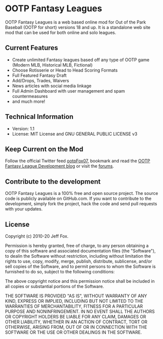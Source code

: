 # OOTP Fantasy Leagues

OOTP Fantasy Leagues is a web based online mod for Out of the Park Baseball (OOTP for short) versions 18 and up. It is a standalone web site mod that can be used for both online and solo leagues.

## Current Features

- Create unlimited Fantasy leagues based off any type of OOTP game (Modern MLB, Historical MLB, Fictional)
- Choose Rotisserie or Head to Head Scoring Formats
- Full Featured Fantasy Draft
- Add/Drops, Trades, Waivers
- News articles with social media linkage
- Full Admin Dashboard with user management and spam countermeasures
- and much more!

## Technical Information

- Version: 1.1
- License: MIT License and GNU GENERAL PUBLIC LICENSE v3

## Keep Current on the Mod

Follow the official Twitter feed [ootpFox07](http://twitter.com/#!/ootpFox07), bookmark and read the [OOTP Fantasy League Development blog](http://www.jfox015.com/category/ootp_fantasy/) or visit the [forums](http://www.ootpdevelopments.com/board/ootp-mods/202180-ootp-fantasy-league-official-thread.html).

## Contribute to the development

OOTP Fantasy Leagues is a 100% free and open source project. The source code is publicly available on GitHub.com. If you want to contribute to the development, simply fork the project, hack the code and send pull requests with your updates.

## License

Copyright (c) 2010-20 Jeff Fox.

Permission is hereby granted, free of charge, to any person obtaining a copy of this software and associated documentation files (the "Software"), to dealin the Software without restriction, including without limitation the rights to use, copy, modify, merge, publish, distribute, sublicense, and/or sell copies of the Software, and to permit persons to whom the Software is furnished to do so, subject to the following conditions:

The above copyright notice and this permission notice shall be included in all copies or substantial portions of the Software.

THE SOFTWARE IS PROVIDED "AS IS", WITHOUT WARRANTY OF ANY KIND, EXPRESS OR IMPLIED, INCLUDING BUT NOT LIMITED TO THE WARRANTIES OF MERCHANTABILITY, FITNESS FOR A PARTICULAR PURPOSE AND NONINFRINGEMENT. IN NO EVENT SHALL THE AUTHORS OR COPYRIGHT HOLDERS BE LIABLE FOR ANY CLAIM, DAMAGES OR OTHER LIABILITY, WHETHER IN AN ACTION OF CONTRACT, TORT OR OTHERWISE, ARISING FROM, OUT OF OR IN CONNECTION WITH THE SOFTWARE OR THE USE OR OTHER DEALINGS IN THE SOFTWARE.

